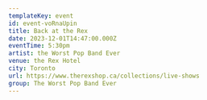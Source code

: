 ```yaml
---
templateKey: event
id: event-voRnaUpin
title: Back at the Rex
date: 2023-12-01T14:47:00.000Z
eventTime: 5:30pm
artist: the Worst Pop Band Ever
venue: the Rex Hotel
city: Toronto
url: https://www.therexshop.ca/collections/live-shows
group: The Worst Pop Band Ever
---
```

